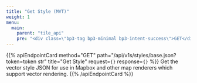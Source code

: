 ```yaml
---
title: "Get Style (MVT)"
weight: 1
menu:
  main:
    parent: "tile_api"
    pre: "<div class=\"bp3-tag bp3-minimal bp3-intent-success\">GET</div>"
---
```


{{% apiEndpointCard method="GET" path="/api/v1s/styles/base.json?token=token str" title="Get Style" request=`{}` response=`{}` %}}
Get the vector style JSON for use in Mapbox and other map renderers which support vector rendering.
{{% /apiEndpointCard %}}